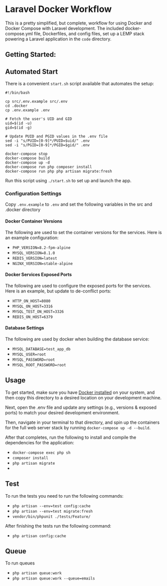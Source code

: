 # Laravel Docker Workflow

This is a pretty simplified, but complete, workflow for using Docker and Docker Compose with Laravel development. The included docker-compose.yml file, Dockerfiles, and config files, set up a LEMP stack powering a Laravel application in the `code` directory.

## Getting Started:

## Automated Start
There is a convenient `start.sh` script available that automates the setup:
```
#!/bin/bash

cp src/.env.example src/.env
cd .docker
cp .env.example .env

# Fetch the user's UID and GID
uid=$(id -u)
gid=$(id -g)

# Update PUID and PGID values in the .env file
sed -i "s/PUID=[0-9]*/PUID=$uid/" .env
sed -i "s/PGID=[0-9]*/PGID=$gid/" .env

docker-compose stop
docker-compose build
docker-compose up -d
docker-compose run php composer install
docker-compose run php php artisan migrate:fresh
```
Run this script using `./start.sh` to set up and launch the app.

### Configuration Settings
Copy `.env.example` to `.env` and set the following variables in the src and .docker directory

#### Docker Container Versions
The following are used to set the container versions for the services. Here is an example configuration:
- `PHP_VERSION=8.2-fpm-alpine`
- `MYSQL_VERSION=8.1.0`
- `REDIS_VERSION=latest`
- `NGINX_VERSION=stable-alpine`

#### Docker Services Exposed Ports
The following are used to configure the exposed ports for the services. Here is an example, but update to de-conflict ports:
- `HTTP_ON_HOST=8080`
- `MYSQL_ON_HOST=3316`
- `MYSQL_TEST_ON_HOST=3326`
- `REDIS_ON_HOST=6379`

#### Database Settings
The following are used by docker when building the database service:
- `MYSQL_DATABASE=test_app_db`
- `MYSQL_USER=root`
- `MYSQL_PASSWORD=root`
- `MYSQL_ROOT_PASSWORD=root`

## Usage

To get started, make sure you have [Docker installed](https://docs.docker.com/docker-for-mac/install/) on your system, and then copy this directory to a desired location on your development machine.

Next, open the .env file and update any settings (e.g., versions & exposed ports) to match your desired development environment.

Then, navigate in your terminal to that directory, and spin up the containers for the full web server stack by running `docker-compose up -d --build`.

After that completes, run the following to install and compile the dependencies for the application:

- `docker-compose exec php sh`
- `composer install`
- `php artisan migrate`
- 
## Test
To run the tests you need to run the following commands:

- `php artisan --env=test config:cache`
- `php artisan --env=test migrate:fresh`
- `vendor/bin/phpunit ./tests/Feature/`

After finishing the tests run the following command:

- `php artisan config:cache`

## Queue
To run queues
- `php artisan queue:work`
- `php artisan queue:work --queue=emails`
